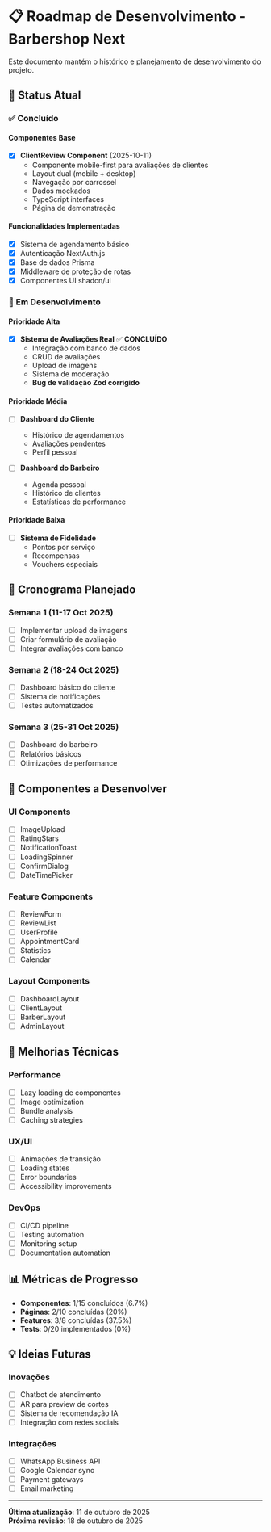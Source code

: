# 📋 Roadmap de Desenvolvimento - Barbershop Next

Este documento mantém o histórico e planejamento de desenvolvimento do projeto.

## 🎯 Status Atual

### ✅ Concluído

#### Componentes Base
- [x] **ClientReview Component** (2025-10-11)
  - Componente mobile-first para avaliações de clientes
  - Layout dual (mobile + desktop)
  - Navegação por carrossel
  - Dados mockados
  - TypeScript interfaces
  - Página de demonstração

#### Funcionalidades Implementadas
- [x] Sistema de agendamento básico
- [x] Autenticação NextAuth.js
- [x] Base de dados Prisma
- [x] Middleware de proteção de rotas
- [x] Componentes UI shadcn/ui

### 🚧 Em Desenvolvimento

#### Prioridade Alta
- [x] **Sistema de Avaliações Real** ✅ **CONCLUÍDO**
  - Integração com banco de dados
  - CRUD de avaliações
  - Upload de imagens
  - Sistema de moderação
  - **Bug de validação Zod corrigido**

#### Prioridade Média
- [ ] **Dashboard do Cliente**
  - Histórico de agendamentos
  - Avaliações pendentes
  - Perfil pessoal

- [ ] **Dashboard do Barbeiro**
  - Agenda pessoal
  - Histórico de clientes
  - Estatísticas de performance

#### Prioridade Baixa
- [ ] **Sistema de Fidelidade**
  - Pontos por serviço
  - Recompensas
  - Vouchers especiais

## 📅 Cronograma Planejado

### Semana 1 (11-17 Oct 2025)
- [ ] Implementar upload de imagens
- [ ] Criar formulário de avaliação
- [ ] Integrar avaliações com banco

### Semana 2 (18-24 Oct 2025)
- [ ] Dashboard básico do cliente
- [ ] Sistema de notificações
- [ ] Testes automatizados

### Semana 3 (25-31 Oct 2025)
- [ ] Dashboard do barbeiro
- [ ] Relatórios básicos
- [ ] Otimizações de performance

## 🎨 Componentes a Desenvolver

### UI Components
- [ ] ImageUpload
- [ ] RatingStars
- [ ] NotificationToast
- [ ] LoadingSpinner
- [ ] ConfirmDialog
- [ ] DateTimePicker

### Feature Components
- [ ] ReviewForm
- [ ] ReviewList
- [ ] UserProfile
- [ ] AppointmentCard
- [ ] Statistics
- [ ] Calendar

### Layout Components
- [ ] DashboardLayout
- [ ] ClientLayout
- [ ] BarberLayout
- [ ] AdminLayout

## 🔧 Melhorias Técnicas

### Performance
- [ ] Lazy loading de componentes
- [ ] Image optimization
- [ ] Bundle analysis
- [ ] Caching strategies

### UX/UI
- [ ] Animações de transição
- [ ] Loading states
- [ ] Error boundaries
- [ ] Accessibility improvements

### DevOps
- [ ] CI/CD pipeline
- [ ] Testing automation
- [ ] Monitoring setup
- [ ] Documentation automation

## 📊 Métricas de Progresso

- **Componentes**: 1/15 concluídos (6.7%)
- **Páginas**: 2/10 concluídas (20%)
- **Features**: 3/8 concluídas (37.5%)
- **Tests**: 0/20 implementados (0%)

## 💡 Ideias Futuras

### Inovações
- [ ] Chatbot de atendimento
- [ ] AR para preview de cortes
- [ ] Sistema de recomendação IA
- [ ] Integração com redes sociais

### Integrações
- [ ] WhatsApp Business API
- [ ] Google Calendar sync
- [ ] Payment gateways
- [ ] Email marketing

---

**Última atualização**: 11 de outubro de 2025  
**Próxima revisão**: 18 de outubro de 2025
